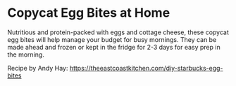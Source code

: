 # Copycat Egg Bites at Home

Nutritious and protein-packed with eggs and cottage cheese, these copycat egg bites will help manage your budget for busy mornings. They can be made ahead and frozen or kept in the fridge for 2-3 days for easy prep in the morning.

Recipe by Andy Hay: https://theeastcoastkitchen.com/diy-starbucks-egg-bites
